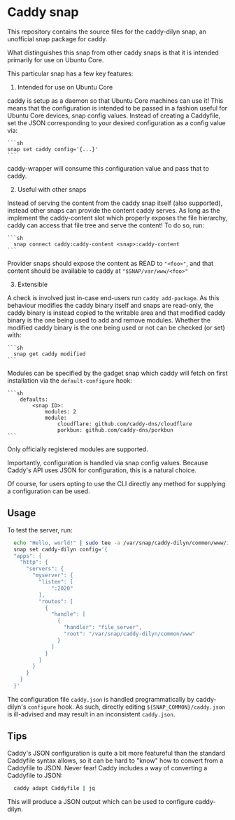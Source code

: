 # Caddy snap

This repository contains the source files for the caddy-dilyn snap, an
unofficial snap package for caddy.

What distinguishes this snap from other caddy snaps is that it is intended
primarily for use on Ubuntu Core.

This particular snap has a few key features:
1) Intended for use on Ubuntu Core

  caddy is setup as a daemon so that Ubuntu Core machines can use it! This means
  that the configuration is intended to be passed in a fashion useful for Ubuntu
  Core devices, snap config values. Instead of creating a Caddyfile, set the
  JSON corresponding to your desired configuration as a config value via:

	```sh
  	snap set caddy config='{...}'
	```
  caddy-wrapper will consume this configuration value and pass that to caddy.

2) Useful with other snaps

  Instead of serving the content from the caddy snap itself (also supported),
  instead other snaps can provide the content caddy serves. As long as the
  implement the caddy-content slot which properly exposes the file hierarchy,
  caddy can access that file tree and serve the content! To do so, run:

	```sh
	  snap connect caddy:caddy-content <snap>:caddy-content
	```

  Provider snaps should expose the content as READ to `"<foo>"`, and that content
  should be available to caddy at `"$SNAP/var/www/<foo>"`

3) Extensible

  A check is involved just in-case end-users run `caddy add-package`. As this
  behaviour modifies the caddy binary itself and snaps are read-only, the caddy
  binary is instead copied to the writable area and that modified caddy binary
  is the one being used to add and remove modules. Whether the modified caddy
  binary is the one being used or not can be checked (or set) with:

	```sh
	  snap get caddy modified
	```

  Modules can be specified by the gadget snap which caddy will fetch on first
  installation via the `default-configure` hook:

	```sh
		defaults:
			<snap ID>:
				modules: 2
				module:
					cloudflare: github.com/caddy-dns/cloudflare
					porkbun: github.com/caddy-dns/porkbun
	```

Only officially registered modules are supported.

Importantly, configuration is handled via snap config values. Because Caddy's
API uses JSON for configuration, this is a natural choice.

Of course, for users opting to use the CLI directly any method for supplying a
configuration can be used.


## Usage

To test the server, run:

```sh
  echo "Hello, world!" | sudo tee -a /var/snap/caddy-dilyn/common/www/index.html
  snap set caddy-dilyn config='{
  "apps": {
    "http": {
      "servers": {
        "myserver": {
          "listen": [
              ":2020"
          ],
          "routes": [
            {
              "handle": [
                {
                  "handler": "file_server",
                  "root": "/var/snap/caddy-dilyn/common/www"
                }
              ]
            }
          ]
        }
      }
    }
  }'
```

The configuration file `caddy.json` is handled programmatically by caddy-dilyn's
`configure` hook. As such, directly editing `${SNAP_COMMON}/caddy.json` is
ill-advised and may result in an inconsistent `caddy.json`.


## Tips

Caddy's JSON configuration is quite a bit more featureful than the standard
Caddyfile syntax allows, so it can be hard to "know" how to convert from a
Caddyfile to JSON. Never fear! Caddy includes a way of converting a Caddyfile
to JSON:

```sh
  caddy adapt Caddyfile | jq
```

This will produce a JSON output which can be used to configure caddy-dilyn.
